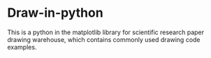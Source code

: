 # Draw-in-python
This is a python in the matplotlib library for scientific research paper drawing warehouse, which contains commonly used drawing code examples.
